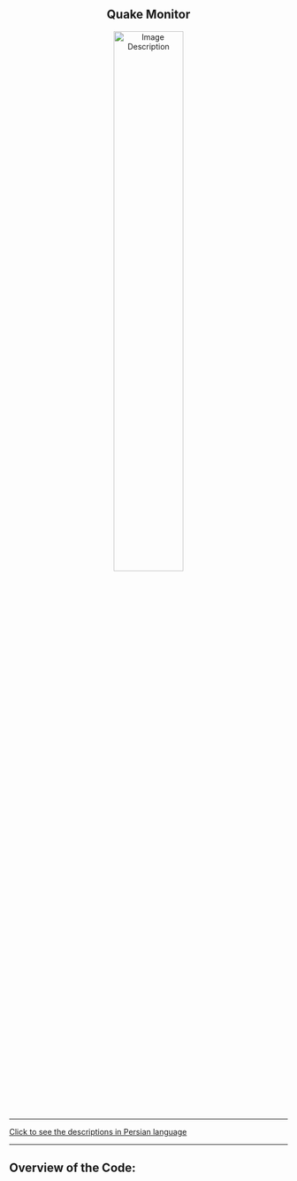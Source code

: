 <div align="center">

## Quake Monitor

<img src="https://vancouver.citynews.ca/wp-content/blogs.dir/sites/9/2024/10/30/Oregon-Earthquake-Pacific-Oct-30-1024x576.jpg" alt="Image Description" width="50%">

</div>
<hr>

[Click to see the descriptions in Persian language](PersianQuakeMonitor.md)
<hr>

## Overview of the Code:
